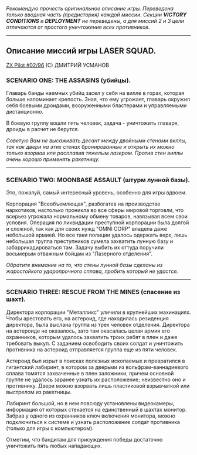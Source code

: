 ﻿_Рекомендую прочесть оригинальное описание игры. Переведена только вводная часть (предистория) каждой миссии. Секции **VICTORY CONDITIONS** и **DEPLOYMENT** не переведены, а для миссий 2 и 3 цели отличаются от простого уничтожения всех противников._

---

## Описание миссий игры LASER SQUAD.
[ZX Pilot #02/96](https://zxpress.ru/article.php?id=7558)
(C) ДМИТРИЙ УСМАНОВ

### SCENARIO ONE: THE ASSASINS (убийцы).

Главарь банды наемных убийц засел у себя на вилле в горах, которая больше напоминает крепость. Зная, что ему угрожает, главарь окружил себя боевыми дроидами, вооруженными бластерами и
управляемыми дистанционно.

В боевую группу вошли пять человек, задача - уничтожить главаря, дроиды в расчет не берутся.

_Советую Вам не высаживать десант между двойными стенами виллы, так как двери на этих стенах бронированные и открыть их можно только взорвав или расплавив тяжелым лазером. Против стен виллы очень хорошо применять ракетницу._


---

### SCENARIO TWO: MOONBASE ASSAULT (штурм лунной базы).

Это, пожалуй, самый интересный уровень, особенно для игры вдвоем.

Корпорация "Всеобъемлющая", разбогатев на производстве наркотиков, настолько проникла во все сферы мировой торговли, что всерьез угрожала нормальному обмену товаров, навязывая всем свои условия. Операция по ликвидации преступной корпорации была долгой и сложной, так как для своих нужд "OMNI CORP" владела даже небольшой армией. Но все таки полиции удалось одержать верх, лишь небольшая группа преступников сумела захватить лунную базу и забаррикадироваться там. Задачу выбить их оттуда поручили восьмерым отважным бойцам из "Лазерного отделения".

_Обратите внимание на то, что стены лунной базы сделаны из жаростойкого ударопрочного сплава, пробить который не удастся._


---

### SCENARIO THREE: RESCUE FROM THE MINES (спасение из шахт).

Директора корпорации "Металликс" уличили в крупнейших махинациях. Чтобы арестовать его, на астероид, где находилась резиденция директора, была выслана группа из трех человек отделения. Директора на астероиде не оказалось, зато там окасалась целая армия его охранников, которым удалось захватить троих ребят в плен и даже требовать выкуп. С заданием освободить своих солдат и уничтожить противника на астероид отправляется группа еще из пяти человек.

Астероид был изрыт в поисках полезных ископаемых и превратился в гигантский лабиринт, в котором за дверьми из вольфрам-ваннадиевого сплава томятся захваченные в плен заложники, причем основной группе не удалось заранее узнать их расположение; неизвестно оно и противнику. Двери можно взорвать лишь пластиковой взрывчаткой или выстрелом из ракетницы.

Лабиринт большой, но в нем повсюду установлены видеокамеры, информация от которых стекается на единственный в шахтах монитор. Забрав у одного из охранников ключ включения монитора, можно подключиться к системе и узнать расположение солдат противника (только для игры с компьютером).

Отметим, что бандитам для присуждения победы достаточно уничтожить пять любых нападающих.
